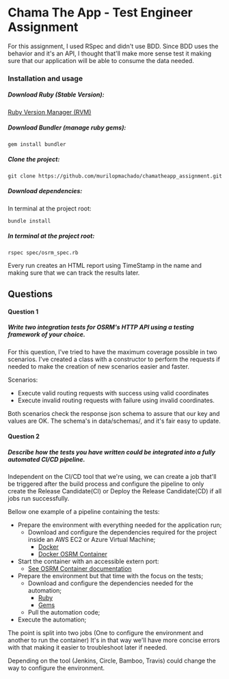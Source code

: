 # Chama The App - Test Engineer Assignment

For this assignment, I used RSpec and didn't use BDD. Since BDD uses the behavior and it's an API, I thought that'll make more sense test it making sure that our application will be able to consume the data needed.

### Installation and usage

##### Download Ruby (Stable Version):

[Ruby Version Manager (RVM)](https://rvm.io/)

##### Download Bundler (manage ruby gems):
    
    gem install bundler

##### Clone the project:
    
    git clone https://github.com/murilopmachado/chamatheapp_assignment.git

##### Download dependencies:
In terminal at the project root:
    
    bundle install

##### In terminal at the project root:

    rspec spec/osrm_spec.rb 

Every run creates an HTML report using TimeStamp in the name and making sure that we can track the results later.

## Questions

#### Question 1
##### Write two integration tests for OSRM's HTTP API using a testing framework of your choice.

For this question, I've tried to have the maximum coverage possible in two scenarios. I've created a class with a constructor to perform the requests if needed to make the creation of new scenarios easier and faster.

Scenarios:

- Execute valid routing requests with success using valid coordinates
- Execute invalid routing requests with failure using invalid coordinates.

Both scenarios check the response json schema to assure that our key and values are OK. 
The schema's in data/schemas/, and it's fair easy to update.

#### Question 2
##### Describe how the tests you have written could be integrated into a fully automated CI/CD pipeline.

Independent on the CI/CD tool that we're using, we can create a job that'll be triggered after the build process and configure the pipeline to only create the Release Candidate(CI) or Deploy the Release Candidate(CD) if all jobs run successfully. 

Bellow one example of a pipeline containing the tests:

* Prepare the environment with everything needed for the application run;
   * Download and configure the dependencies required for the project inside an AWS EC2 or Azure Virtual Machine;
     * [Docker](https://www.docker.com/)
     * [Docker OSRM Container](https://hub.docker.com/r/osrm/osrm-backend/)    
* Start the container with an accessible extern port:
     * [See OSRM Container documentation](https://hub.docker.com/r/osrm/osrm-backend/)
* Prepare the environment but that time with the focus on the tests;
   * Download and configure the dependencies needed for the automation;
     * [Ruby](https://rvm.io/)
     * [Gems](https://bundler.io/) 
   * Pull the automation code;
* Execute the automation;

The point is split into two jobs (One to configure the environment and another to run the container) It's in that way we'll have more concise errors with that making it easier to troubleshoot later if needed.

Depending on the tool (Jenkins, Circle, Bamboo, Travis) could change the way to configure the environment.